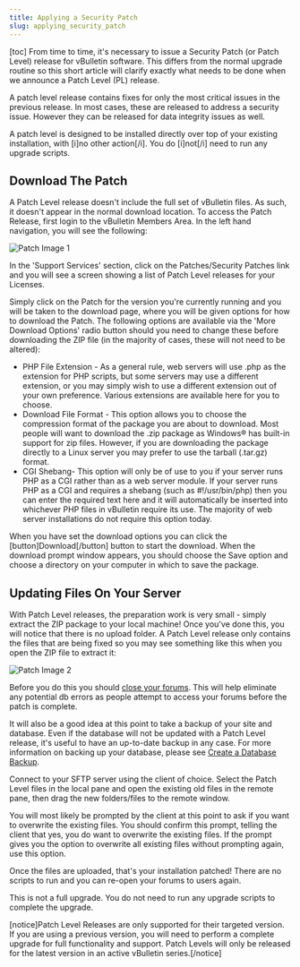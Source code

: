 ```yaml
---
title: Applying a Security Patch
slug: applying_security_patch
---
```


[toc]
From time to time, it's necessary to issue a Security Patch (or Patch Level) release for vBulletin software. This differs from the normal upgrade routine so this short article will clarify exactly what needs to be done when we announce a Patch Level (PL) release.

A patch level release contains fixes for only the most critical issues in the previous release. In most cases, these are released to address a security issue. However they can be released for data integrity issues as well.

A patch level is designed to be installed directly over top of your existing installation, with [i]no other action[/i]. You do [i]not[/i] need to run any upgrade scripts.

## Download The Patch

A Patch Level release doesn't include the full set of vBulletin files. As such, it doesn't appear in the normal download location. To access the Patch Release, first login to the vBulletin Members Area. In the left hand navigation, you will see the following:

![Patch Image 1](/images/maintain/patch/patch1.png)

In the 'Support Services' section, click on the Patches/Security Patches link and you will see a screen showing a list of Patch Level releases for your Licenses.

Simply click on the Patch for the version you're currently running and you will be taken to the download page, where you will be given options for how to download the Patch. The following options are available via the 'More Download Options' radio button should you need to change these before downloading the ZIP file (in the majority of cases, these will not need to be altered): 

- PHP File Extension - As a general rule, web servers will use .php as the extension for PHP scripts, but some servers may use a different extension, or you may simply wish to use a different extension out of your own preference. Various extensions are available here for you to choose.
- Download File Format - This option allows you to choose the compression format of the package you are about to download. Most people will want to download the .zip package as Windows® has built-in support for zip files. However, if you are downloading the package directly to a Linux server you may prefer to use the tarball (.tar.gz) format.
- CGI Shebang- This option will only be of use to you if your server runs PHP as a CGI rather than as a web server module. If your server runs PHP as a CGI and requires a shebang (such as #!/usr/bin/php) then you can enter the required text here and it will automatically be inserted into whichever PHP files in vBulletin require its use. The majority of web server installations do not require this option today.

When you have set the download options you can click the [button]Download[/button] button to start the download. When the download prompt window appears, you should choose the Save option and choose a directory on your computer in which to save the package.

## Updating Files On Your Server

With Patch Level releases, the preparation work is very small - simply extract the ZIP package to your local machine! Once you've done this, you will notice that there is no upload folder. A Patch Level release only contains the files that are being fixed so you may see something like this when you open the ZIP file to extract it:

![Patch Image 2](/images/maintain/patch/patch2.png)

Before you do this you should [close your forums](/admin_control_panel/settings/options/onoff). This will help eliminate any potential db errors as people attempt to access your forums before the patch is complete. 

It will also be a good idea at this point to take a backup of your site and database. Even if the database will not be updated with a Patch Level release, it's useful to have an up-to-date backup in any case. For more information on backing up your database, please see [Create a Database Backup](http://vbulletin/manual/reference/database_backup).

Connect to your SFTP server using the client of choice. Select the Patch Level files in the local pane and open the existing old files in the remote pane, then drag the new folders/files to the remote window.

You will most likely be prompted by the client at this point to ask if you want to overwrite the existing files. You should confirm this prompt, telling the client that yes, you do want to overwrite the existing files. If the prompt gives you the option to overwrite all existing files without prompting again, use this option.

Once the files are uploaded, that's your installation patched! There are no scripts to run and you can re-open your forums to users again.

This is not a full upgrade. You do not need to run any upgrade scripts to complete the upgrade.

[notice]Patch Level Releases are only supported for their targeted version. If you are using a previous version, you will need to perform a complete upgrade for full functionality and support. Patch Levels will only be released for the latest version in an active vBulletin series.[/notice]
